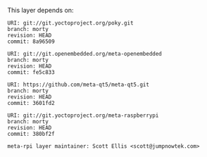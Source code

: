 This layer depends on:

    URI: git://git.yoctoproject.org/poky.git
    branch: morty
    revision: HEAD
    commit: 8a96509

    URI: git://git.openembedded.org/meta-openembedded
    branch: morty
    revision: HEAD
    commit: fe5c833

    URI: https://github.com/meta-qt5/meta-qt5.git
    branch: morty
    revision: HEAD
    commit: 3601fd2

    URI: git://git.yoctoproject.org/meta-raspberrypi 
    branch: morty
    revision: HEAD
    commit: 380bf2f

    meta-rpi layer maintainer: Scott Ellis <scott@jumpnowtek.com>
